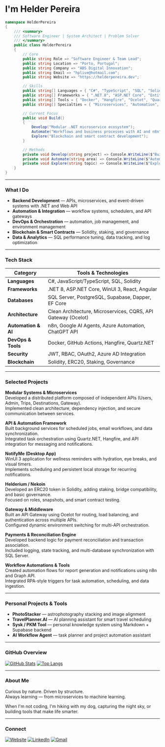 # I'm Helder Pereira

```csharp
namespace HelderPereira
{
    /// <summary>
    /// Software Engineer | System Architect | Problem Solver
    /// </summary>
    public class HelderPereira
    {
        // Core
        public string Role => "Software Engineer & Team Lead";
        public string Location => "Porto, Portugal";
        public string Company => "ABS Digital Innovation";
        public string Email => "hplive@hotmail.com";
        public string Website => "https://helderpereira.dev";

        // Skills
        public string[] Languages = { "C#", "TypeScript", "SQL", "Solidity" };
        public string[] Frameworks = { ".NET 8", "ASP.NET Core", "Entity Framework", "Angular", "React" };
        public string[] Tools = { "Docker", "Hangfire", "Ocelot", "Quartz.NET", "Supabase" };
        public string[] Specialties = { "Microservices", "Automation", "APIs", "AI Agents", "System Integration" };

        // Current Focus
        public void Build()
        {
            Develop("Modular .NET microservice ecosystem");
            Automate("Workflows and business processes with AI and n8n");
            Explore("Blockchain and smart contract development");
        }

        // Methods
        private void Develop(string project) => Console.WriteLine($"Building: {project}");
        private void Automate(string area) => Console.WriteLine($"Automating: {area}");
        private void Explore(string topic) => Console.WriteLine($"Exploring: {topic}");
    }
}
```

---

### What I Do
- **Backend Development** — APIs, microservices, and event-driven systems with .NET and Web API  
- **Automation & Integration** — workflow systems, schedulers, and API gateways  
- **DevOps & Orchestration** — automation, job management, and environment management  
- **Blockchain & Smart Contracts** — Solidity, staking, and governance  
- **Data & Analytics** — SQL performance tuning, data tracking, and log optimization  

---

### Tech Stack

| Category | Tools & Technologies |
|-----------|----------------------|
| **Languages** | C#, JavaScript/TypeScript, SQL, Solidity |
| **Frameworks** | .NET 8, ASP.NET Core, WinUI 3, React, Angular |
| **Databases** | SQL Server, PostgreSQL, Supabase, Dapper, EF Core |
| **Architecture** | Clean Architecture, Microservices, CQRS, API Gateway (Ocelot) |
| **Automation & AI** | n8n, Google AI Agents, Azure Automation, ChatGPT API |
| **DevOps & Tools** | Docker, GitHub Actions, Hangfire, Quartz.NET |
| **Security** | JWT, RBAC, OAuth2, Azure AD Integration |
| **Blockchain** | Solidity, ERC20, Staking, Governance |

---

### Selected Projects

**Modular Systems & Microservices**  
Developed a distributed platform composed of independent APIs (Users, Admin, Trips, Destinations, Gateway).  
Implemented clean architecture, dependency injection, and secure communication between services.

**API & Automation Framework**  
Built background services for scheduled jobs, email workflows, and data synchronization.  
Integrated task orchestration using Quartz.NET, Hangfire, and API integration for messaging and notifications.

**NotifyMe (Desktop App)**  
WinUI 3 application for wellness reminders with hydration, eye breaks, and visual timers.  
Implements scheduling and persistent local storage for recurring notifications.

**Helderium / Nekoin**  
Developed an ERC20 token in Solidity, adding staking, bridge compatibility, and basic governance.  
Focused on roles, snapshots, and smart contract testing.

**Gateway & Middleware**  
Built an API Gateway using Ocelot for routing, load balancing, and authentication across multiple APIs.  
Configured dynamic environment switching for multi-API orchestration.

**Payments & Reconciliation Engine**  
Developed backend logic for payment reconciliation and transaction association.  
Included logging, state tracking, and multi-database synchronization with SQL Server.

**Workflow Automations & Tools**  
Created automation flows for report generation and notifications using n8n and Graph API.  
Integrated RPA-style triggers for task automation, scheduling, and data ingestion.

---

### Personal Projects & Tools
- **PhotoStacker** — astrophotography stacking and image alignment  
- **TravelPlanner.AI** — AI planning assistant for smart travel scheduling  
- **Sysk / PKM Tool** — personal knowledge system using Markdown + Supabase backend  
- **AI Workflow Agent** — task planner and project automation assistant  

---

### GitHub Overview

[![GitHub Stats](https://github-readme-stats.vercel.app/api?username=hplive&show_icons=true&theme=github_dark)](https://github.com/hplive)
[![Top Langs](https://github-readme-stats.vercel.app/api/top-langs/?username=hplive&layout=compact&theme=github_dark)](https://github.com/hplive)

---

### About Me
Curious by nature. Driven by structure.  
Always learning — from microservices to machine learning.  

When I'm not coding, I'm hiking with my dog, capturing the night sky, or building tools that make life smarter.

---

### Connect

[![Website](https://img.shields.io/badge/Website-helderpereira.dev-000?style=flat&logo=vercel)](https://helderpereira.dev)
[![LinkedIn](https://img.shields.io/badge/LinkedIn-Helder%20Pereira-0077B5?style=flat&logo=linkedin)](https://linkedin.com/in/helderpereira)
[![Gmail](https://img.shields.io/badge/Email-hplive%40hotmail.com-D14836?style=flat&logo=gmail)](mailto:hplive@hotmail.com)
